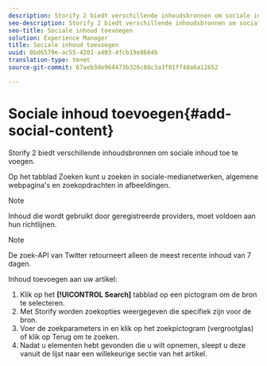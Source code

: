```yaml
---
description: Storify 2 biedt verschillende inhoudsbronnen om sociale inhoud toe te voegen.
seo-description: Storify 2 biedt verschillende inhoudsbronnen om sociale inhoud toe te voegen.
seo-title: Sociale inhoud toevoegen
solution: Experience Manager
title: Sociale inhoud toevoegen
uuid: 0bd6579e-ac55-4201-a403-4fcb19e8684b
translation-type: tm+mt
source-git-commit: 67aeb3de964473b326c88c3a3f81ff48a6a12652

---
```



# Sociale inhoud toevoegen{#add-social-content}

Storify 2 biedt verschillende inhoudsbronnen om sociale inhoud toe te voegen.

Op het tabblad Zoeken kunt u zoeken in sociale-medianetwerken, algemene webpagina&#39;s en zoekopdrachten in afbeeldingen.

>[!NOTE]
>
>Inhoud die wordt gebruikt door geregistreerde providers, moet voldoen aan hun richtlijnen.

>[!NOTE]
>
>De zoek-API van Twitter retourneert alleen de meest recente inhoud van 7 dagen.

Inhoud toevoegen aan uw artikel:

1. Klik op het **[!UICONTROL Search]** tabblad op een pictogram om de bron te selecteren.
1. Met Storify worden zoekopties weergegeven die specifiek zijn voor de bron.
1. Voer de zoekparameters in en klik op het zoekpictogram (vergrootglas) of klik op Terug om te zoeken.
1. Nadat u elementen hebt gevonden die u wilt opnemen, sleept u deze vanuit de lijst naar een willekeurige sectie van het artikel.
